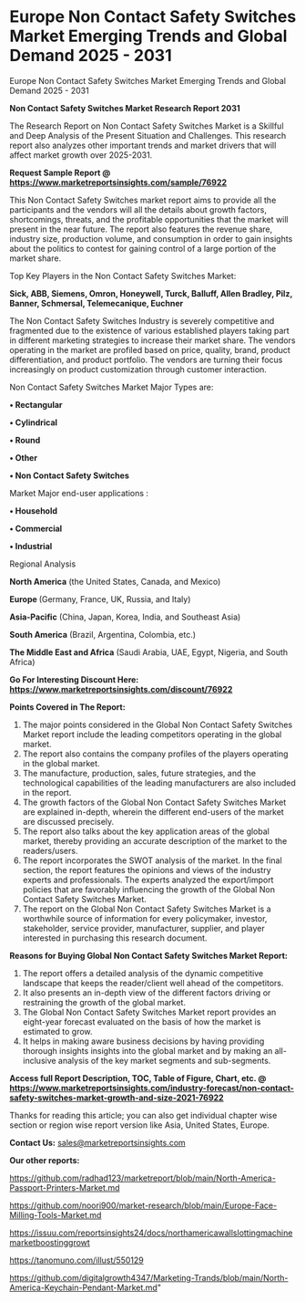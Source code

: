 # Europe Non Contact Safety Switches Market Emerging Trends and Global Demand 2025 - 2031
Europe Non Contact Safety Switches Market Emerging Trends and Global Demand 2025 - 2031

<strong>Non Contact Safety Switches Market Research Report 2031</strong>

The Research Report on Non Contact Safety Switches Market is a Skillful and Deep Analysis of the Present Situation and Challenges. This research report also analyzes other important trends and market drivers that will affect market growth over 2025-2031.

<strong>Request Sample Report @ <a href=https://www.marketreportsinsights.com/sample/76922>https://www.marketreportsinsights.com/sample/76922</a></strong>

This Non Contact Safety Switches market report aims to provide all the participants and the vendors will all the details about growth factors, shortcomings, threats, and the profitable opportunities that the market will present in the near future. The report also features the revenue share, industry size, production volume, and consumption in order to gain insights about the politics to contest for gaining control of a large portion of the market share.

Top Key Players in the Non Contact Safety Switches Market:

<strong>Sick, ABB, Siemens, Omron, Honeywell, Turck, Balluff, Allen Bradley, Pilz, Banner, Schmersal, Telemecanique, Euchner</strong>

The Non Contact Safety Switches Industry is severely competitive and fragmented due to the existence of various established players taking part in different marketing strategies to increase their market share. The vendors operating in the market are profiled based on price, quality, brand, product differentiation, and product portfolio. The vendors are turning their focus increasingly on product customization through customer interaction.

Non Contact Safety Switches Market Major Types are:

<strong>• Rectangular

• Cylindrical

• Round

• Other

• Non Contact Safety Switches</strong>

Market Major end-user applications :

<strong>• Household

• Commercial

• Industrial</strong>

Regional Analysis

</u><strong><b>North America</b></strong> (the United States, Canada, and Mexico)

<strong><b>Europe </b></strong>(Germany, France, UK, Russia, and Italy)

<strong><b>Asia-Pacific</b></strong> (China, Japan, Korea, India, and Southeast Asia)

<strong><b>South America</b></strong> (Brazil, Argentina, Colombia, etc.)

<strong><b>The Middle East and Africa</b></strong> (Saudi Arabia, UAE, Egypt, Nigeria, and South Africa)

<strong>Go For Interesting Discount Here: <a href=https://www.marketreportsinsights.com/discount/76922>https://www.marketreportsinsights.com/discount/76922</a></strong>

<strong>Points Covered in The Report:</strong>
<ol>
  <li>The major points considered in the Global Non Contact Safety Switches Market report include the leading competitors operating in the global market.</li>
  <li>The report also contains the company profiles of the players operating in the global market.</li>
  <li>The manufacture, production, sales, future strategies, and the technological capabilities of the leading manufacturers are also included in the report.</li>
  <li>The growth factors of the Global Non Contact Safety Switches Market are explained in-depth, wherein the different end-users of the market are discussed precisely.</li>
  <li>The report also talks about the key application areas of the global market, thereby providing an accurate description of the market to the readers/users.</li>
  <li>The report incorporates the SWOT analysis of the market. In the final section, the report features the opinions and views of the industry experts and professionals. The experts analyzed the export/import policies that are favorably influencing the growth of the Global Non Contact Safety Switches Market.</li>
  <li>The report on the Global Non Contact Safety Switches Market is a worthwhile source of information for every policymaker, investor, stakeholder, service provider, manufacturer, supplier, and player interested in purchasing this research document.</li>
</ol>
<strong>Reasons for Buying Global Non Contact Safety Switches Market Report:</strong>

<ol>
  <li>The report offers a detailed analysis of the dynamic competitive landscape that keeps the reader/client well ahead of the competitors.</li>
  <li>It also presents an in-depth view of the different factors driving or restraining the growth of the global market.</li>
  <li>The Global Non Contact Safety Switches Market report provides an eight-year forecast evaluated on the basis of how the market is estimated to grow.</li>
  <li>It helps in making aware business decisions by having providing thorough insights insights into the global market and by making an all-inclusive analysis of the key market segments and sub-segments.</li>
</ol>
<strong>Access full Report Description, TOC, Table of Figure, Chart, etc. @ <a href=https://www.marketreportsinsights.com/industry-forecast/non-contact-safety-switches-market-growth-and-size-2021-76922>https://www.marketreportsinsights.com/industry-forecast/non-contact-safety-switches-market-growth-and-size-2021-76922</a></strong>


Thanks for reading this article; you can also get individual chapter wise section or region wise report version like Asia, United States, Europe.

<strong>Contact Us:</strong>
sales@marketreportsinsights.com

<strong>Our other reports:</strong>

<a href=https://github.com/radhad123/marketreport/blob/main/North-America-Passport-Printers-Market.md>https://github.com/radhad123/marketreport/blob/main/North-America-Passport-Printers-Market.md</a>

<a href=https://github.com/noori900/market-research/blob/main/Europe-Face-Milling-Tools-Market.md>https://github.com/noori900/market-research/blob/main/Europe-Face-Milling-Tools-Market.md</a>

<a href=https://issuu.com/reportsinsights24/docs/northamericawallslottingmachinemarketboostinggrowt>https://issuu.com/reportsinsights24/docs/northamericawallslottingmachinemarketboostinggrowt</a>

<a href=https://tanomuno.com/illust/550129>https://tanomuno.com/illust/550129</a>

<a href=https://github.com/digitalgrowth4347/Marketing-Trands/blob/main/North-America-Keychain-Pendant-Market.md>https://github.com/digitalgrowth4347/Marketing-Trands/blob/main/North-America-Keychain-Pendant-Market.md</a>"

